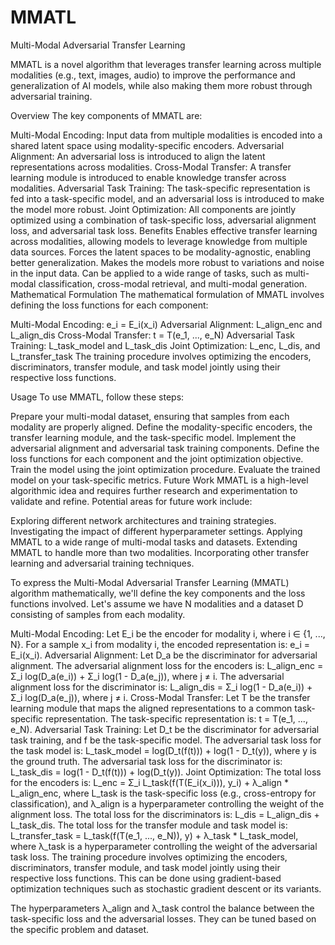 # MMATL
Multi-Modal Adversarial Transfer Learning

MMATL is a novel algorithm that leverages transfer learning across multiple modalities (e.g., text, images, audio) to improve the performance and generalization of AI models, while also making them more robust through adversarial training.

Overview
The key components of MMATL are:

Multi-Modal Encoding: Input data from multiple modalities is encoded into a shared latent space using modality-specific encoders.
Adversarial Alignment: An adversarial loss is introduced to align the latent representations across modalities.
Cross-Modal Transfer: A transfer learning module is introduced to enable knowledge transfer across modalities.
Adversarial Task Training: The task-specific representation is fed into a task-specific model, and an adversarial loss is introduced to make the model more robust.
Joint Optimization: All components are jointly optimized using a combination of task-specific loss, adversarial alignment loss, and adversarial task loss.
Benefits
Enables effective transfer learning across modalities, allowing models to leverage knowledge from multiple data sources.
Forces the latent spaces to be modality-agnostic, enabling better generalization.
Makes the models more robust to variations and noise in the input data.
Can be applied to a wide range of tasks, such as multi-modal classification, cross-modal retrieval, and multi-modal generation.
Mathematical Formulation
The mathematical formulation of MMATL involves defining the loss functions for each component:

Multi-Modal Encoding: e_i = E_i(x_i)
Adversarial Alignment: L_align_enc and L_align_dis
Cross-Modal Transfer: t = T(e_1, ..., e_N)
Adversarial Task Training: L_task_model and L_task_dis
Joint Optimization: L_enc, L_dis, and L_transfer_task
The training procedure involves optimizing the encoders, discriminators, transfer module, and task model jointly using their respective loss functions.

Usage
To use MMATL, follow these steps:

Prepare your multi-modal dataset, ensuring that samples from each modality are properly aligned.
Define the modality-specific encoders, the transfer learning module, and the task-specific model.
Implement the adversarial alignment and adversarial task training components.
Define the loss functions for each component and the joint optimization objective.
Train the model using the joint optimization procedure.
Evaluate the trained model on your task-specific metrics.
Future Work
MMATL is a high-level algorithmic idea and requires further research and experimentation to validate and refine. Potential areas for future work include:

Exploring different network architectures and training strategies.
Investigating the impact of different hyperparameter settings.
Applying MMATL to a wide range of multi-modal tasks and datasets.
Extending MMATL to handle more than two modalities.
Incorporating other transfer learning and adversarial training techniques.

To express the Multi-Modal Adversarial Transfer Learning (MMATL) algorithm mathematically, we'll define the key components and the loss functions involved. Let's assume we have N modalities and a dataset D consisting of samples from each modality.

Multi-Modal Encoding:
Let E_i be the encoder for modality i, where i ∈ {1, ..., N}.
For a sample x_i from modality i, the encoded representation is: e_i = E_i(x_i).
Adversarial Alignment:
Let D_a be the discriminator for adversarial alignment.
The adversarial alignment loss for the encoders is: L_align_enc = Σ_i log(D_a(e_i)) + Σ_i log(1 - D_a(e_j)), where j ≠ i.
The adversarial alignment loss for the discriminator is: L_align_dis = Σ_i log(1 - D_a(e_i)) + Σ_i log(D_a(e_j)), where j ≠ i.
Cross-Modal Transfer:
Let T be the transfer learning module that maps the aligned representations to a common task-specific representation.
The task-specific representation is: t = T(e_1, ..., e_N).
Adversarial Task Training:
Let D_t be the discriminator for adversarial task training, and f be the task-specific model.
The adversarial task loss for the task model is: L_task_model = log(D_t(f(t))) + log(1 - D_t(y)), where y is the ground truth.
The adversarial task loss for the discriminator is: L_task_dis = log(1 - D_t(f(t))) + log(D_t(y)).
Joint Optimization:
The total loss for the encoders is: L_enc = Σ_i L_task(f(T(E_i(x_i))), y_i) + λ_align * L_align_enc, where L_task is the task-specific loss (e.g., cross-entropy for classification), and λ_align is a hyperparameter controlling the weight of the alignment loss.
The total loss for the discriminators is: L_dis = L_align_dis + L_task_dis.
The total loss for the transfer module and task model is: L_transfer_task = L_task(f(T(e_1, ..., e_N)), y) + λ_task * L_task_model, where λ_task is a hyperparameter controlling the weight of the adversarial task loss.
The training procedure involves optimizing the encoders, discriminators, transfer module, and task model jointly using their respective loss functions. This can be done using gradient-based optimization techniques such as stochastic gradient descent or its variants.

The hyperparameters λ_align and λ_task control the balance between the task-specific loss and the adversarial losses. They can be tuned based on the specific problem and dataset.
